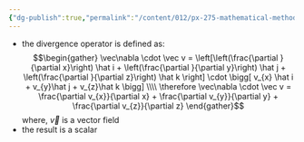 ```yaml
---
{"dg-publish":true,"permalink":"/content/012/px-275-mathematical-methods/term-1/c-vector-calculus/px-275-c1b-divergence-or-div/","noteIcon":"1","created":"2024-11-25T10:50:32.000+00:00","updated":"2024-11-26T18:23:20.247+00:00"}
---
```


- the divergence operator is defined as:
$$\begin{gather}
	\vec\nabla \cdot \vec v = \left[\left(\frac{\partial }{\partial x}\right) \hat i + \left(\frac{\partial }{\partial y}\right) \hat j + \left(\frac{\partial }{\partial z}\right) \hat k \right] \cdot \bigg[ v_{x} \hat i + v_{y}\hat j + v_{z}\hat k \bigg] \\\\
	\therefore \vec\nabla \cdot \vec v = \frac{\partial v_{x}}{\partial x} + \frac{\partial v_{y}}{\partial y} + \frac{\partial v_{z}}{\partial z}
\end{gather}$$
	where, $\vec v$ is a vector field
- the result is a scalar

